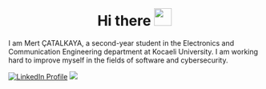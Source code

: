 # &nbsp;<h1 align="center">Hi there <img src="https://media.giphy.com/media/hvRJCLFzcasrR4ia7z/giphy.gif" width="35"></h1>


I am Mert ÇATALKAYA, a second-year student in the Electronics and Communication Engineering department at Kocaeli University.
I am working hard to improve myself in the fields of software and cybersecurity.


[![LinkedIn Profile](https://img.shields.io/badge/LinkedIn-0077B5?style=for-the-badge&logo=linkedin&logoColor=white)](https://www.linkedin.com/in/mertcatalkaya/)
![](https://visitor-badge.glitch.me/badge?page_id=MertCatalkaya)






